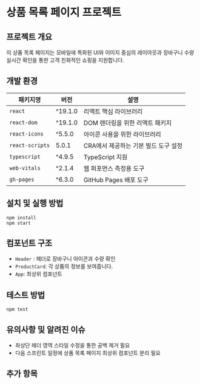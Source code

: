 # 상품 목록 페이지 프로젝트

## 프로젝트 개요

이 상품 목록 페이지는 모바일에 특화된 UI와 이미지 중심의 레이아웃과 장바구니 수량 실시간 확인을 통한 고객 친화적인 쇼핑을 지원합니다.

## 개발 환경

| 패키지명            | 버전      | 설명                     |
| --------------- | ------- | ---------------------- |
| `react`         | ^19.1.0 | 리액트 핵심 라이브러리           |
| `react-dom`     | ^19.1.0 | DOM 렌더링을 위한 리액트 패키지    |
| `react-icons`   | ^5.5.0  | 아이콘 사용을 위한 라이브러리       |
| `react-scripts` | 5.0.1   | CRA에서 제공하는 기본 빌드 도구 설정 |
| `typescript`    | ^4.9.5  | TypeScript 지원          |
| `web-vitals`    | ^2.1.4  | 웹 퍼포먼스 측정용 도구          |
| `gh-pages`      | ^6.3.0  | GitHub Pages 배포 도구     |


## 설치 및 실행 방법

```
npm install
npm start
```

## 컴포넌트 구조

- `Header` : 헤더로 장바구니 아이콘과 수량 확인
- `ProductCard`: 각 상품의 정보를 보여줍니다.
- `App`: 최상위 컴포넌트

## 테스트 방법

```
npm test
```

## 유의사항 및 알려진 이슈

- 좌상단 헤더 영역 스타일 수정을 통한 공백 제거 필요
- 다음 스프린트 일정에 상품 목록 페이지 최상위 컴포넌트 분리 필요

## 추가 항목

